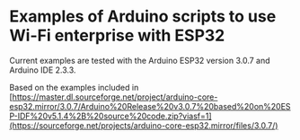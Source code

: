 # Examples of Arduino scripts to use Wi-Fi enterprise with ESP32

Current examples are tested with the Arduino ESP32 version 3.0.7 and Arduino IDE 2.3.3.

Based on the examples included in [https://master.dl.sourceforge.net/project/arduino-core-esp32.mirror/3.0.7/Arduino%20Release%20v3.0.7%20based%20on%20ESP-IDF%20v5.1.4%2B%20source%20code.zip?viasf=1](https://sourceforge.net/projects/arduino-core-esp32.mirror/files/3.0.7/)
